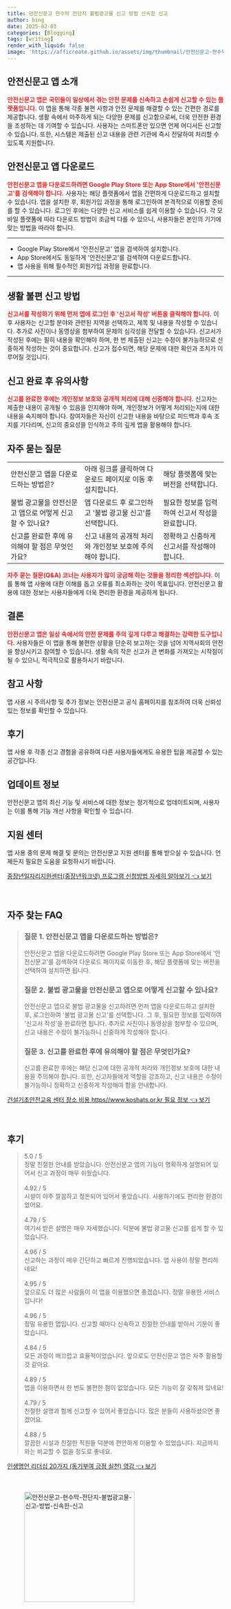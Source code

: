 ```yaml
---
title: 안전신문고 현수막 전단지 불법광고물 신고 방법 신속한 신고
author: bing
date: 2025-02-03
categories: [Blogging]
tags: [writing]
render_with_liquid: false
image: 'https://afficreate.github.io/assets/img/thumbnail/안전신문고-현수막-전단지-불법광고물-신고-방법-신속한-신고.webp'
---
```



<h2 id='안전신문고_앱_소개'>안전신문고 앱 소개</h2>

<p><b><span style="color: #ee2323;">안전신문고 앱은 국민들이 일상에서 겪는 안전 문제를 신속하고 손쉽게 신고할 수 있는 플랫폼입니다.</span></b> 이 앱을 통해 각종 불편 사항과 안전 문제를 해결할 수 있는 간편한 경로를 제공합니다. 생활 속에서 마주하게 되는 다양한 문제를 신고함으로써, 더욱 안전한 환경을 조성하는 데 기여할 수 있습니다. 사용자는 스마트폰만 있으면 언제 어디서든 신고할 수 있습니다. 또한, 시스템은 제출된 신고 내용을 관련 기관에 즉시 전달하여 처리할 수 있도록 지원합니다.</p>

<h2 id='안전신문고_앱_다운로드'>안전신문고 앱 다운로드</h2>

<p><b><span style="color: #ee2323;">안전신문고 앱을 다운로드하려면 Google Play Store 또는 App Store에서 '안전신문고'를 검색해야 합니다.</span></b> 사용자는 해당 플랫폼에서 앱을 간편하게 다운로드하고 설치할 수 있습니다. 앱을 설치한 후, 회원가입 과정을 통해 로그인하여 본격적으로 이용할 준비를 할 수 있습니다. 로그인 후에는 다양한 신고 서비스를 쉽게 이용할 수 있습니다. 각 모바일 플랫폼에 따라 다운로드 방법이 조금씩 다를 수 있으니, 사용자들은 본인의 기기에 맞는 방법을 따라야 합니다.</p>

<hr />

<ul>
    <li>Google Play Store에서 '안전신문고' 앱을 검색하여 설치합니다.</li>
    <li>App Store에서도 동일하게 '안전신문고'를 검색하여 다운로드합니다.</li>
    <li>앱 사용을 위해 필수적인 회원가입 과정을 완료합니다.</li>
</ul>

<hr />

<h2 id='생활불편_신고_방법'>생활 불편 신고 방법</h2>

<p><b><span style="color: #ee2323;">신고서를 작성하기 위해 먼저 앱에 로그인 후 '신고서 작성' 버튼을 클릭해야 합니다.</span></b> 이후 사용자는 신고할 분야와 관련된 지역을 선택하고, 제목 및 내용을 작성할 수 있습니다. 추가로 사진이나 동영상을 첨부하여 문제의 심각성을 전달할 수 있습니다. 신고서가 작성된 후에는 필히 내용을 확인해야 하며, 한 번 제출된 신고는 수정이 불가능하므로 신중하게 작성하는 것이 중요합니다. 신고가 접수되면, 해당 문제에 대한 확인과 조치가 이루어질 것입니다.</p>

<h2 id='신고_완료_후_유의사항'>신고 완료 후 유의사항</h2>

<p><b><span style="color: #ee2323;">신고를 완료한 후에는 개인정보 보호와 공개적 처리에 대해 신중해야 합니다.</span></b> 신고자는 제출한 내용이 공개될 수 있음을 인지해야 하며, 개인정보가 어떻게 처리되는지에 대한 내용을 숙지해야 합니다. 참여자들은 자신이 신고한 내용을 바탕으로 피드백과 후속 조치를 기다리며, 신고의 중요성을 인식하고 주의 깊게 앱을 활용해야 합니다.</p>

<h2 id='자주_묻는_질문'>자주 묻는 질문</h2>

<table>
    <tr>
        <td>안전신문고 앱을 다운로드하는 방법은?</td>
        <td>아래 링크를 클릭하여 다운로드 페이지로 이동 후 설치합니다.</td>
        <td>해당 플랫폼에 맞는 버전을 선택합니다.</td>
    </tr>
    <tr>
        <td>불법 광고물을 안전신문고 앱으로 어떻게 신고할 수 있나요?</td>
        <td>앱 다운로드 후 로그인하고 '불법 광고물 신고'를 선택합니다.</td>
        <td>필요한 정보를 입력하여 신고서 작성을 완료합니다.</td>
    </tr>
    <tr>
        <td>신고를 완료한 후에 유의해야 할 점은 무엇인가요?</td>
        <td>신고 내용의 공개적 처리와 개인정보 보호에 주의해야 합니다.</td>
        <td>정확하고 신중하게 신고서를 작성해야 합니다.</td>
    </tr>
</table>

<p><b><span style="color: #ee2323;">자주 묻는 질문(Q&A) 코너는 사용자가 많이 궁금해 하는 것들을 정리한 섹션입니다.</span></b> 이를 통해 앱 사용에 대한 이해를 돕고 오류를 최소화하는 것이 목표입니다. 안전신문고 활용에 대한 정보는 사용자들에게 더욱 편리한 환경을 제공하게 됩니다.</p>

<h2 id='결론'>결론</h2>

<p><b><span style="color: #ee2323;">안전신문고 앱은 일상 속에서의 안전 문제를 주의 깊게 다루고 해결하는 강력한 도구입니다.</span></b> 사용자들은 이 앱을 통해 불편한 상황을 단순히 보고하는 것을 넘어 지역사회의 안전을 향상시키고 참여할 수 있습니다. 생활 속의 작은 신고가 큰 변화를 가져오는 시작점이 될 수 있으니, 적극적으로 활용하시기 바랍니다.</p>

<h2 id='참고_사항'>참고 사항</h2>

<p>앱 사용 시 주의사항 및 추가 정보는 안전신문고 공식 홈페이지를 참조하여 더욱 신뢰성 있는 정보를 확인할 수 있습니다.</p>

<h2 id='후기'>후기</h2>

<p>앱 사용 후 각종 신고 경험을 공유하여 다른 사용자들에게도 유용한 팁을 제공할 수 있는 공간입니다.</p>

<h2 id='업데이트_정보'>업데이트 정보</h2>

<p>안전신문고 앱의 최신 기능 및 서비스에 대한 정보는 정기적으로 업데이트되며, 사용자는 이를 통해 기능 개선 사항을 확인할 수 있습니다.</p>

<h2 id='지원_센터'>지원 센터</h2>

<p>앱 사용 중의 문제 해결 및 문의는 안전신문고 지원 센터를 통해 받으실 수 있습니다. 언제든지 필요한 도움을 요청하시기 바랍니다.</p>


<p><a class="click-button" title="중장년일자리지원센터(중장년워크넷) 프로그램 신청방법 자세히 알아보기" href="https://afficreate.github.io/posts/%EC%A4%91%EC%9E%A5%EB%85%84%EC%9D%BC%EC%9E%90%EB%A6%AC%EC%A7%80%EC%9B%90%EC%84%BC%ED%84%B0(%EC%A4%91%EC%9E%A5%EB%85%84%EC%9B%8C%ED%81%AC%EB%84%B7)-%ED%94%84%EB%A1%9C%EA%B7%B8%EB%9E%A8-%EC%8B%A0%EC%B2%AD%EB%B0%A9%EB%B2%95-%EC%9E%90%EC%84%B8%ED%9E%88-%EC%95%8C%EC%95%84%EB%B3%B4%EA%B8%B0/" rel="dofollow">중장년일자리지원센터(중장년워크넷) 프로그램 신청방법 자세히 알아보기 👈 보기</a></p><br>
<h2 id='자주_찾는_FAQ'>자주 찾는 FAQ</h2>
<div itemscope="" itemtype="https://schema.org/FAQPage"> 
<blockquote> 
<div itemscope="" itemprop="mainEntity" itemtype="https://schema.org/Question"> 
<h3 itemprop="name">질문 1. 안전신문고 앱을 다운로드하는 방법은?</h3> 
<div itemscope="" itemprop="acceptedAnswer" itemtype="https://schema.org/Answer"> 
<span itemprop="text"> 
<p>안전신문고 앱을 다운로드하려면 Google Play Store 또는 App Store에서 '안전신문고'를 검색하여 다운로드 페이지로 이동한 후, 해당 플랫폼에 맞는 버전을 선택하여 설치하면 됩니다.</p> 
</span> 
</div> 
</div> 
<div itemscope="" itemprop="mainEntity" itemtype="https://schema.org/Question"> 
<h3 itemprop="name">질문 2. 불법 광고물을 안전신문고 앱으로 어떻게 신고할 수 있나요?</h3> 
<div itemscope="" itemprop="acceptedAnswer" itemtype="https://schema.org/Answer"> 
<span itemprop="text"> 
<p>안전신문고 앱으로 불법 광고물을 신고하려면 먼저 앱을 다운로드하고 설치한 후, 로그인하여 '불법 광고물 신고'를 선택합니다. 그 후, 필요한 정보를 입력하여 '신고서 작성'을 완료하면 됩니다. 추가로 사진이나 동영상을 첨부할 수 있으며, 신고 내용은 수정이 불가능하니 신중하게 작성해야 합니다.</p> 
</span> 
</div> 
</div> 
<div itemscope="" itemprop="mainEntity" itemtype="https://schema.org/Question"> 
<h3 itemprop="name">질문 3. 신고를 완료한 후에 유의해야 할 점은 무엇인가요?</h3> 
<div itemscope="" itemprop="acceptedAnswer" itemtype="https://schema.org/Answer"> 
<span itemprop="text"> 
<p>신고를 완료한 후에는 해당 신고에 대한 공개적 처리와 개인정보 보호에 대한 내용을 주의해야 합니다. 또한, 신고자들에게 역할을 강조하고, 신고 내용은 수정이 불가능하니 정확하고 신중하게 작성해야 함을 안내합니다.</p> 
</span> 
</div> 
</div> 
</blockquote> 
</div>
<p><a class="click-button" title="건설기초안전교육 센터 장소 비용 https//www.koshats.or.kr 필요 정보" href="https://afficreate.github.io/posts/%EA%B1%B4%EC%84%A4%EA%B8%B0%EC%B4%88%EC%95%88%EC%A0%84%EA%B5%90%EC%9C%A1-%EC%84%BC%ED%84%B0-%EC%9E%A5%EC%86%8C-%EB%B9%84%EC%9A%A9-httpswww.koshats.or.kr-%ED%95%84%EC%9A%94-%EC%A0%95%EB%B3%B4/" rel="dofollow">건설기초안전교육 센터 장소 비용 https//www.koshats.or.kr 필요 정보 👈 보기</a></p><br>
<h2 id='후기'>후기</h2>
<div itemscope itemtype="https://schema.org/Product">
  <blockquote>
  <div itemprop="review" itemscope itemtype="https://schema.org/Review">
      <div itemprop="reviewRating" itemscope itemtype="https://schema.org/Rating"> <span itemprop="ratingValue">5.0</span> / <span itemprop="bestRating">5</span> </div>
      <span itemprop="reviewBody">정말 친절한 안내를 받았습니다. 안전신문고 앱의 기능이 명확하게 설명되어 있어서 신고 과정이 매우 쉬웠습니다.</span>
  </div>
  <br>
  <div itemprop="review" itemscope itemtype="https://schema.org/Review">
      <div itemprop="reviewRating" itemscope itemtype="https://schema.org/Rating"> <span itemprop="ratingValue">4.92</span> / <span itemprop="bestRating">5</span> </div>
      <span itemprop="reviewBody">시설이 아주 깔끔하고 정돈되어 있어서 좋았습니다. 사용하기에도 편리한 환경이었어요.</span>
  </div>
  <br>
  <div itemprop="review" itemscope itemtype="https://schema.org/Review">
      <div itemprop="reviewRating" itemscope itemtype="https://schema.org/Rating"> <span itemprop="ratingValue">4.79</span> / <span itemprop="bestRating">5</span> </div>
      <span itemprop="reviewBody">여기서 받은 설명은 매우 자세했습니다. 덕분에 불법 광고물 신고를 쉽게 할 수 있었습니다.</span>
  </div>
  <br>
  <div itemprop="review" itemscope itemtype="https://schema.org/Review">
      <div itemprop="reviewRating" itemscope itemtype="https://schema.org/Rating"> <span itemprop="ratingValue">4.96</span> / <span itemprop="bestRating">5</span> </div>
      <span itemprop="reviewBody">신고하는 과정이 매우 간단하고 빠르게 진행되었습니다. 앱 사용이 정말 편리하네요!</span>
  </div>
  <br>
  <div itemprop="review" itemscope itemtype="https://schema.org/Review">
      <div itemprop="reviewRating" itemscope itemtype="https://schema.org/Rating"> <span itemprop="ratingValue">4.95</span> / <span itemprop="bestRating">5</span> </div>
      <span itemprop="reviewBody">앞으로도 더 많은 사람들이 이 앱을 이용했으면 좋겠습니다. 정말 유용한 서비스입니다!</span>
  </div>
  <br>
  <div itemprop="review" itemscope itemtype="https://schema.org/Review">
      <div itemprop="reviewRating" itemscope itemtype="https://schema.org/Rating"> <span itemprop="ratingValue">4.96</span> / <span itemprop="bestRating">5</span> </div>
      <span itemprop="reviewBody">정말 유용한 앱입니다. 신고할 때마다 신속하고 친절한 안내를 받아서 기분이 좋았습니다.</span>
  </div>
  <br>
  <div itemprop="review" itemscope itemtype="https://schema.org/Review">
      <div itemprop="reviewRating" itemscope itemtype="https://schema.org/Rating"> <span itemprop="ratingValue">4.84</span> / <span itemprop="bestRating">5</span> </div>
      <span itemprop="reviewBody">모든 과정이 매끄럽고 효율적이었습니다. 앞으로도 안전신문고 앱은 자주 활용할 것 같아요.</span>
  </div>
  <br>
  <div itemprop="review" itemscope itemtype="https://schema.org/Review">
      <div itemprop="reviewRating" itemscope itemtype="https://schema.org/Rating"> <span itemprop="ratingValue">4.89</span> / <span itemprop="bestRating">5</span> </div>
      <span itemprop="reviewBody">앱을 이용하면서 한 번도 불편한 점이 없었습니다. 모든 기능이 잘 갖춰져 있네요!</span>
  </div>
  <br>
  <div itemprop="review" itemscope itemtype="https://schema.org/Review">
      <div itemprop="reviewRating" itemscope itemtype="https://schema.org/Rating"> <span itemprop="ratingValue">4.79</span> / <span itemprop="bestRating">5</span> </div>
      <span itemprop="reviewBody">친절한 설명과 함께 신고할 수 있어서 좋았습니다. 많은 분들이 사용하셨으면 좋겠어요.</span>
  </div>
  <br>
  <div itemprop="review" itemscope itemtype="https://schema.org/Review">
      <div itemprop="reviewRating" itemscope itemtype="https://schema.org/Rating"> <span itemprop="ratingValue">4.88</span> / <span itemprop="bestRating">5</span> </div>
      <span itemprop="reviewBody">깔끔한 시설과 친절한 직원들 덕분에 편안하게 이용할 수 있었습니다. 지금까지와는 비교할 수 없을 정도로 좋네요.</span>
  </div>
  </blockquote>
</div>
<p><a class="click-button" title="인생명언 리더십 20가지 (동기부여 긍정 실천) 영감" href="https://afficreate.github.io/posts/%EC%9D%B8%EC%83%9D%EB%AA%85%EC%96%B8-%EB%A6%AC%EB%8D%94%EC%8B%AD-20%EA%B0%80%EC%A7%80-(%EB%8F%99%EA%B8%B0%EB%B6%80%EC%97%AC-%EA%B8%8D%EC%A0%95-%EC%8B%A4%EC%B2%9C)-%EC%98%81%EA%B0%90/" rel="dofollow">인생명언 리더십 20가지 (동기부여 긍정 실천) 영감 👈 보기</a></p><br>
<figure class="image"><img src="https://afficreate.github.io/assets/img/thumbnail/안전신문고-현수막-전단지-불법광고물-신고-방법-신속한-신고.webp" alt="안전신문고-현수막-전단지-불법광고물-신고-방법-신속한-신고" width="256" height="256"></figure>